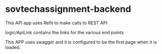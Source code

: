 # sovtechassignment-backend
This API app uses Refit to make calls to REST API

logic/ApiLink contains the links for the various end points

This APP uses swagger and it is configured to be the first page when it is loaded.
